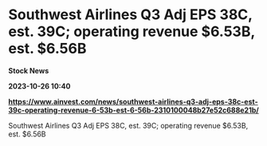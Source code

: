 # Southwest Airlines Q3 Adj EPS 38C, est. 39C; operating revenue $6.53B, est. $6.56B
**Stock News**

**2023-10-26 10:40**

**https://www.ainvest.com/news/southwest-airlines-q3-adj-eps-38c-est-39c-operating-revenue-6-53b-est-6-56b-2310100048b27e52c688e21b/**

Southwest Airlines Q3 Adj EPS 38C, est. 39C; operating revenue $6.53B, est. $6.56B